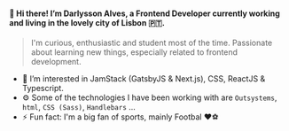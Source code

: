 #### 👋 Hi there! I’m Darlysson Alves, a Frontend Developer currently working and living in the lovely city of Lisbon 🇵🇹. 

> I'm curious, enthusiastic and student most of the time. Passionate about learning new things, especially related to frontend development.

* 👀 I’m interested in JamStack (GatsbyJS & Next.js), CSS, ReactJS & Typescript.
* ⚙️ Some of the technologies I have been working with are `Outsystems`, `html`, `CSS (Sass)`, `Handlebars` ...
* ⚡️ Fun fact: I'm a big fan of sports, mainly Footbal ❤⚽

